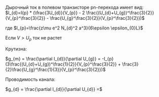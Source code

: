 Дырочный ток в полевом транзисторе pn-перехода имеет вид:
$I_{d}=I{p} * (\frac{3U_{d}}{V_{p}} - 2 \frac{(U_{d}+U_{g})^\frac{3}{2}}{V_{p}^\frac{3}{2}} - \frac{U_{g}^\frac{3}{2}}{V_{p}^\frac{3}{2}})$

где $I_{p}=\frac{z\mu e^2 N_{d}^2 a^3}{6\epsilon \epsilon_{0}L}$

Если $V > U_{p}$ ток не растет

Крутизна:

$g_{m} = \frac{\partial I_{d}}{\partial U_{g}} = -I_{p}(3\frac{(U_{d}+U_{g})^\frac{1}{2}}{V_{p}^\frac{3}{2}} + \frac{3}{2}\frac{U_{g}^\frac{1}{3}}{V_{p}^\frac{3}{2}})$

Проводимость канала:

$g_{d} = \frac{\partial I_{d}}{\partial U_{d}} =$
